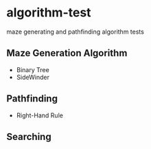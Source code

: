 # algorithm-test
maze generating and pathfinding algorithm tests

## Maze Generation Algorithm
- Binary Tree
- SideWinder

## Pathfinding
- Right-Hand Rule

## Searching
